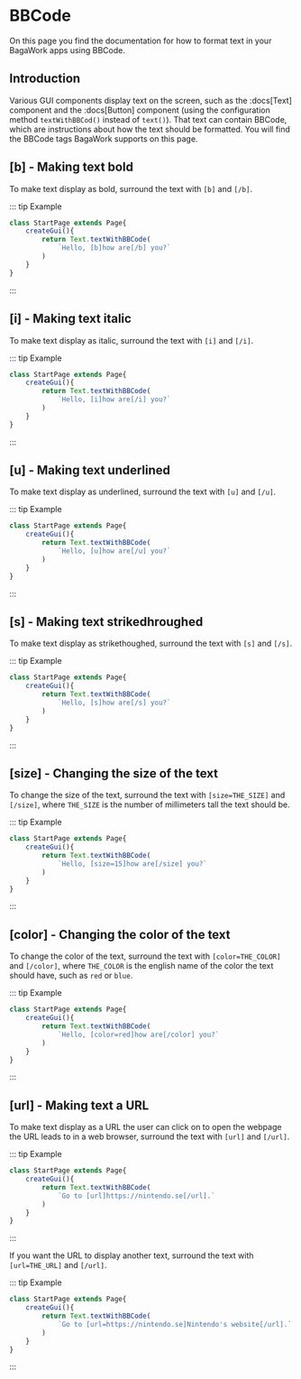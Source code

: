 <script>
	import ViewApp from '$lib/ViewApp.svelte'
</script>


# BBCode
On this page you find the documentation for how to format text in your BagaWork apps using BBCode.



## Introduction
Various GUI components display text on the screen, such as the :docs[Text] component and the :docs[Button] component (using the configuration method `textWithBBCod()` instead of `text()`). That text can contain BBCode, which are instructions about how the text should be formatted. You will find the BBCode tags BagaWork supports on this page.



## [b] - Making text bold
To make text display as bold, surround the text with `[b]` and `[/b]`.

::: tip Example

```js baga-show-editor-code
class StartPage extends Page{
	createGui(){
		return Text.textWithBBCode(
			`Hello, [b]how are[/b] you?`
		)
	}
}
```

:::



## [i] - Making text italic
To make text display as italic, surround the text with `[i]` and `[/i]`.

::: tip Example

```js baga-show-editor-code
class StartPage extends Page{
	createGui(){
		return Text.textWithBBCode(
			`Hello, [i]how are[/i] you?`
		)
	}
}
```

:::



## [u] - Making text underlined
To make text display as underlined, surround the text with `[u]` and `[/u]`.

::: tip Example

```js baga-show-editor-code
class StartPage extends Page{
	createGui(){
		return Text.textWithBBCode(
			`Hello, [u]how are[/u] you?`
		)
	}
}
```

:::



## [s] - Making text strikedhroughed
To make text display as strikethoughed, surround the text with `[s]` and `[/s]`.

::: tip Example

```js baga-show-editor-code
class StartPage extends Page{
	createGui(){
		return Text.textWithBBCode(
			`Hello, [s]how are[/s] you?`
		)
	}
}
```

:::




## [size] - Changing the size of the text
To change the size of the text, surround the text with `[size=THE_SIZE]` and `[/size]`, where `THE_SIZE` is the number of millimeters tall the text should be.

::: tip Example

```js baga-show-editor-code
class StartPage extends Page{
	createGui(){
		return Text.textWithBBCode(
			`Hello, [size=15]how are[/size] you?`
		)
	}
}
```

:::


## [color] - Changing the color of the text
To change the color of the text, surround the text with `[color=THE_COLOR]` and `[/color]`, where `THE_COLOR` is the english name of the color the text should have, such as `red` or `blue`.

::: tip Example

```js baga-show-editor-code
class StartPage extends Page{
	createGui(){
		return Text.textWithBBCode(
			`Hello, [color=red]how are[/color] you?`
		)
	}
}
```

:::




## [url] - Making text a URL
To make text display as a URL the user can click on to open the webpage the URL leads to in a web browser, surround the text with `[url]` and `[/url]`.

::: tip Example

```js baga-show-editor-code
class StartPage extends Page{
	createGui(){
		return Text.textWithBBCode(
			`Go to [url]https://nintendo.se[/url].`
		)
	}
}
```

:::

If you want the URL to display another text, surround the text with `[url=THE_URL]` and `[/url]`.

::: tip Example

```js baga-show-editor-code
class StartPage extends Page{
	createGui(){
		return Text.textWithBBCode(
			`Go to [url=https://nintendo.se]Nintendo's website[/url].`
		)
	}
}
```

:::